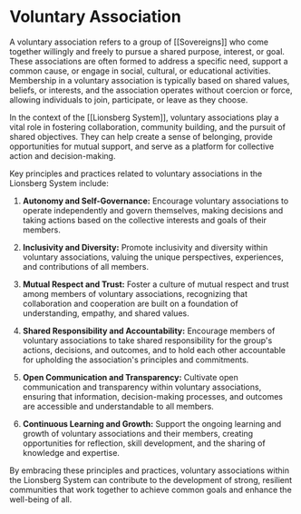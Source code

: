 # Voluntary Association

A voluntary association refers to a group of [[Sovereigns]] who come together willingly and freely to pursue a shared purpose, interest, or goal. These associations are often formed to address a specific need, support a common cause, or engage in social, cultural, or educational activities. Membership in a voluntary association is typically based on shared values, beliefs, or interests, and the association operates without coercion or force, allowing individuals to join, participate, or leave as they choose.

In the context of the [[Lionsberg System]], voluntary associations play a vital role in fostering collaboration, community building, and the pursuit of shared objectives. They can help create a sense of belonging, provide opportunities for mutual support, and serve as a platform for collective action and decision-making.

Key principles and practices related to voluntary associations in the Lionsberg System include:

1.  **Autonomy and Self-Governance:** Encourage voluntary associations to operate independently and govern themselves, making decisions and taking actions based on the collective interests and goals of their members.
    
2.  **Inclusivity and Diversity:** Promote inclusivity and diversity within voluntary associations, valuing the unique perspectives, experiences, and contributions of all members.
    
3.  **Mutual Respect and Trust:** Foster a culture of mutual respect and trust among members of voluntary associations, recognizing that collaboration and cooperation are built on a foundation of understanding, empathy, and shared values.
    
4.  **Shared Responsibility and Accountability:** Encourage members of voluntary associations to take shared responsibility for the group's actions, decisions, and outcomes, and to hold each other accountable for upholding the association's principles and commitments.
    
5.  **Open Communication and Transparency:** Cultivate open communication and transparency within voluntary associations, ensuring that information, decision-making processes, and outcomes are accessible and understandable to all members.
    
6.  **Continuous Learning and Growth:** Support the ongoing learning and growth of voluntary associations and their members, creating opportunities for reflection, skill development, and the sharing of knowledge and expertise.
    

By embracing these principles and practices, voluntary associations within the Lionsberg System can contribute to the development of strong, resilient communities that work together to achieve common goals and enhance the well-being of all.